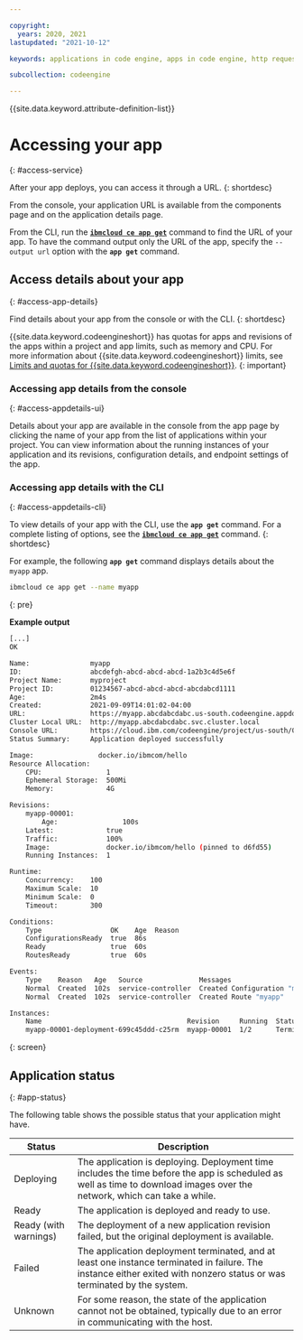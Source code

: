 ```yaml
---

copyright:
  years: 2020, 2021
lastupdated: "2021-10-12"

keywords: applications in code engine, apps in code engine, http requests in code engine, deploy apps in code engine, app workloads in code engine, deploying workloads in code engine, application, app, memory, cpu, environment variables

subcollection: codeengine

---
```


{{site.data.keyword.attribute-definition-list}}

# Accessing your app
{: #access-service}

After your app deploys, you can access it through a URL.
{: shortdesc}

From the console, your application URL is available from the components page and on the application details page.

From the CLI, run the [**`ibmcloud ce app get`**](/docs/codeengine?topic=codeengine-cli#cli-application-get) command to find the URL of your app. To have the command output only the URL of the app, specify the `--output url` option with the **`app get`** command. 

## Access details about your app 
{: #access-app-details}

Find details about your app from the console or with the CLI.
{: shortdesc}

{{site.data.keyword.codeengineshort}} has quotas for apps and revisions of the apps within a project and app limits, such as memory and CPU. For more information about {{site.data.keyword.codeengineshort}} limits, see [Limits and quotas for {{site.data.keyword.codeengineshort}}](/docs/codeengine?topic=codeengine-limits).
{: important}

### Accessing app details from the console
{: #access-appdetails-ui}

Details about your app are available in the console from the app page by clicking the name of your app from the list of applications within your project. You can view information about the running instances of your application and its revisions, configuration details, and endpoint settings of the app. 

### Accessing app details with the CLI
{: #access-appdetails-cli}

To view details of your app with the CLI, use the **`app get`** command. For a complete listing of options, see the [**`ibmcloud ce app get`**](/docs/codeengine?topic=codeengine-cli#cli-application-get) command. 
{: shortdesc}

For example, the following **`app get`** command displays details about the `myapp` app.

```sh
ibmcloud ce app get --name myapp
```
{: pre}

**Example output**

```sh
[...]
OK

Name:               myapp
ID:                 abcdefgh-abcd-abcd-abcd-1a2b3c4d5e6f
Project Name:       myproject
Project ID:         01234567-abcd-abcd-abcd-abcdabcd1111
Age:                2m4s
Created:            2021-09-09T14:01:02-04:00
URL:                https://myapp.abcdabcdabc.us-south.codeengine.appdomain.cloud
Cluster Local URL:  http://myapp.abcdabcdabc.svc.cluster.local
Console URL:        https://cloud.ibm.com/codeengine/project/us-south/01234567-abcd-abcd-abcd-abcdabcd1111/application/myapp/configuration
Status Summary:     Application deployed successfully

Image:                docker.io/ibmcom/hello
Resource Allocation:
    CPU:                1
    Ephemeral Storage:  500Mi
    Memory:             4G

Revisions:
    myapp-00001:
        Age:                100s
    Latest:             true
    Traffic:            100%
    Image:              docker.io/ibmcom/hello (pinned to d6fd55)
    Running Instances:  1

Runtime:
    Concurrency:    100
    Maximum Scale:  10
    Minimum Scale:  0
    Timeout:        300

Conditions:
    Type                 OK    Age  Reason
    ConfigurationsReady  true  86s
    Ready                true  60s
    RoutesReady          true  60s

Events:
    Type    Reason   Age   Source              Messages
    Normal  Created  102s  service-controller  Created Configuration "myapp"
    Normal  Created  102s  service-controller  Created Route "myapp"

Instances:
    Name                                    Revision     Running  Status       Restarts  Age
    myapp-00001-deployment-699c45ddd-c25rm  myapp-00001  1/2      Terminating  0         102s
```
{: screen}

## Application status
{: #app-status}

The following table shows the possible status that your application might have.

| Status | Description |
| ------ | ------------|
| Deploying | The application is deploying. Deployment time includes the time before the app is scheduled as well as time to download images over the network, which can take a while. |
| Ready | The application is deployed and ready to use. |
| Ready (with warnings) | The deployment of a new application revision failed, but the original deployment is available. |
| Failed | The application deployment terminated, and at least one instance terminated in failure. The instance either exited with nonzero status or was terminated by the system.
| Unknown | For some reason, the state of the application cannot not be obtained, typically due to an error in communicating with the host. |


